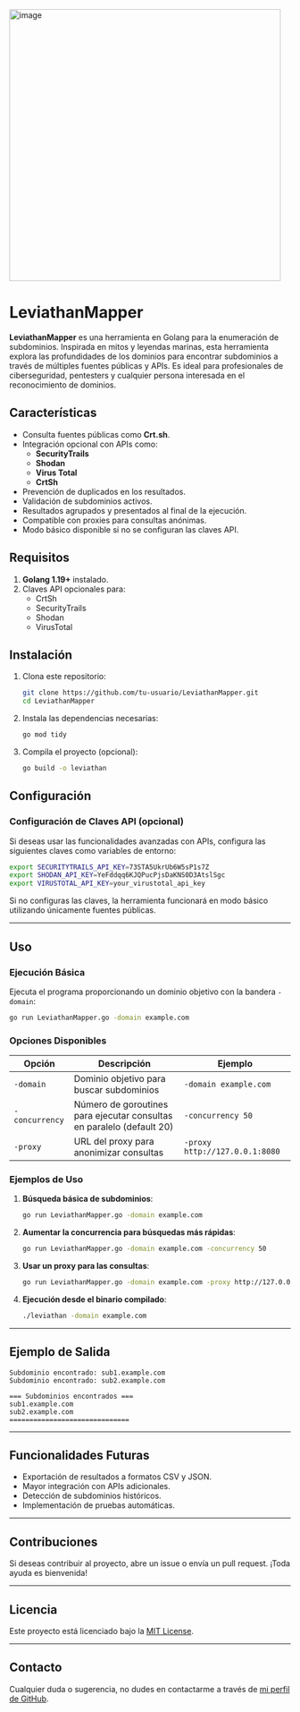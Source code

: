 
<img width="486" alt="image" src="https://github.com/user-attachments/assets/08c4a1b1-1c2b-451e-898d-f009ba2d36aa">

# LeviathanMapper

**LeviathanMapper** es una herramienta en Golang para la enumeración de subdominios. Inspirada en mitos y leyendas marinas, esta herramienta explora las profundidades de los dominios para encontrar subdominios a través de múltiples fuentes públicas y APIs. Es ideal para profesionales de ciberseguridad, pentesters y cualquier persona interesada en el reconocimiento de dominios.

## Características

- Consulta fuentes públicas como **Crt.sh**.
- Integración opcional con APIs como:
  - **SecurityTrails**
  - **Shodan**
  - **Virus Total**
  - **CrtSh**
- Prevención de duplicados en los resultados.
- Validación de subdominios activos.
- Resultados agrupados y presentados al final de la ejecución.
- Compatible con proxies para consultas anónimas.
- Modo básico disponible si no se configuran las claves API.

## Requisitos

1. **Golang 1.19+** instalado.
2. Claves API opcionales para:
   - CrtSh
   - SecurityTrails
   - Shodan
   - VirusTotal

## Instalación

1. Clona este repositorio:
   ```bash
   git clone https://github.com/tu-usuario/LeviathanMapper.git
   cd LeviathanMapper
   ```

2. Instala las dependencias necesarias:
   ```bash
   go mod tidy
   ```

3. Compila el proyecto (opcional):
   ```bash
   go build -o leviathan
   ```

## Configuración

### Configuración de Claves API (opcional)

Si deseas usar las funcionalidades avanzadas con APIs, configura las siguientes claves como variables de entorno:

```bash
export SECURITYTRAILS_API_KEY=73STA5UkrUb6W5sP1s7Z
export SHODAN_API_KEY=YeFddqq6KJQPucPjsDaKNS0D3AtslSgc
export VIRUSTOTAL_API_KEY=your_virustotal_api_key
```

Si no configuras las claves, la herramienta funcionará en modo básico utilizando únicamente fuentes públicas.

---

## Uso

### Ejecución Básica

Ejecuta el programa proporcionando un dominio objetivo con la bandera `-domain`:

```bash
go run LeviathanMapper.go -domain example.com
```

### Opciones Disponibles

| Opción         | Descripción                                           | Ejemplo                              |
|-----------------|-------------------------------------------------------|--------------------------------------|
| `-domain`      | Dominio objetivo para buscar subdominios              | `-domain example.com`               |
| `-concurrency` | Número de goroutines para ejecutar consultas en paralelo (default 20) | `-concurrency 50`                   |
| `-proxy`       | URL del proxy para anonimizar consultas               | `-proxy http://127.0.0.1:8080`       |

### Ejemplos de Uso

1. **Búsqueda básica de subdominios**:
   ```bash
   go run LeviathanMapper.go -domain example.com
   ```

2. **Aumentar la concurrencia para búsquedas más rápidas**:
   ```bash
   go run LeviathanMapper.go -domain example.com -concurrency 50
   ```

3. **Usar un proxy para las consultas**:
   ```bash
   go run LeviathanMapper.go -domain example.com -proxy http://127.0.0.1:8080
   ```

4. **Ejecución desde el binario compilado**:
   ```bash
   ./leviathan -domain example.com
   ```

---

## Ejemplo de Salida

```plaintext
Subdominio encontrado: sub1.example.com
Subdominio encontrado: sub2.example.com

=== Subdominios encontrados ===
sub1.example.com
sub2.example.com
==============================
```

---

## Funcionalidades Futuras

- Exportación de resultados a formatos CSV y JSON.
- Mayor integración con APIs adicionales.
- Detección de subdominios históricos.
- Implementación de pruebas automáticas.

---

## Contribuciones

Si deseas contribuir al proyecto, abre un issue o envía un pull request. ¡Toda ayuda es bienvenida!

---

## Licencia

Este proyecto está licenciado bajo la [MIT License](LICENSE).

---

## Contacto

Cualquier duda o sugerencia, no dudes en contactarme a través de [mi perfil de GitHub](https://github.com/rockysec).
